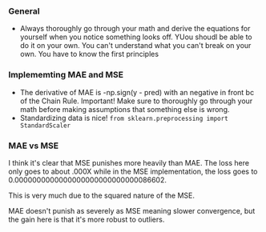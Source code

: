 ### General

- Always thoroughly go through your math and derive the equations for yourself when you notice something looks off. YUou shoudl be able to do it on your own. You can't understand what you can't break on your own. You have to know the first principles

### Implememting MAE and MSE

- The derivative of MAE is -np.sign(y - pred) with an negative in front bc of the Chain Rule. Important! Make sure to thoroughly go through your math before making assumptions that something else is wrong.
- Standardizing data is nice! `from sklearn.preprocessing import StandardScaler`

### MAE vs MSE
I think it's clear that MSE punishes more heavily than MAE. The loss here only goes to about .000X while in the MSE implementation, the loss goes to 0.0000000000000000000000000000086602. 

This is very much due to the squared nature of the MSE.

MAE doesn't punish as severely as MSE meaning slower convergence, but the gain here is that it's more robust to outliers.